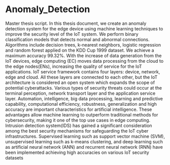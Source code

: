 # Anomaly_Detection
Master thesis script.
In this thesis document, we create an anomaly detection system for the edge device using machine learning techniques to improve 
the security level of the IoT system. We perform binary classification models that detects normal and abnormal connections. 
Algorithms include decision trees, k-nearest neighbors, logistic regression and random forest applied on the KDD Cup 1999 dataset. 
We achieve a maximum accuracy 99.32%.
With the increase of data generation from the IoT devices, edge computing (EC) moves data processing from the cloud to the edge 
nodes(ENs), increasing the quality of service for the IoT applications. IoT service framework contains four layers: device, network, 
edge and cloud. All these layers are connected to each other, but the IoT architecture is considered an open system which expands 
the scope of potential cyberattacks. Various types of security threats could occur at the terminal perception, network transport layer 
and the application service layer. 
Automation, intelligence, big data processing, learning and predictive capability, computational efficiency, robustness, generalization 
and high accuracy are important characteristics for artificial intelligence. These advantages allow machine learning to outperform 
traditional methods for cybersecurity, making it one of the top use cases in edge computing. Intrusion detection system(IDS) has 
gained a significant consideration among the best security mechanisms for safeguarding the IoT cyber infrastructures. Supervised 
learning such as support vector machine (SVM), unsupervised learning such as k-means clustering, and deep learning such as artificial 
neural network (ANN) and recurrent neural network (RNN) have been implemented achieving high accuracies on various IoT security 
datasets
